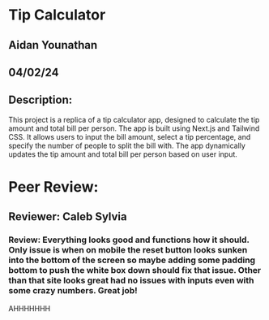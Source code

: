 # Tip Calculator

## Aidan Younathan
## 04/02/24

## Description:
This project is a replica of a tip calculator app, designed to calculate the tip amount and total bill per person. The app is built using Next.js and Tailwind CSS. It allows users to input the bill amount, select a tip percentage, and specify the number of people to split the bill with. The app dynamically updates the tip amount and total bill per person based on user input.

# Peer Review:

## Reviewer: Caleb Sylvia

### Review: Everything looks good and functions how it should. Only issue is when on mobile the reset button looks sunken into the bottom of the screen so maybe adding some padding bottom to push the white box down should fix that issue. Other than that site looks great had no issues with inputs even with some crazy numbers. Great job!


AHHHHHHH